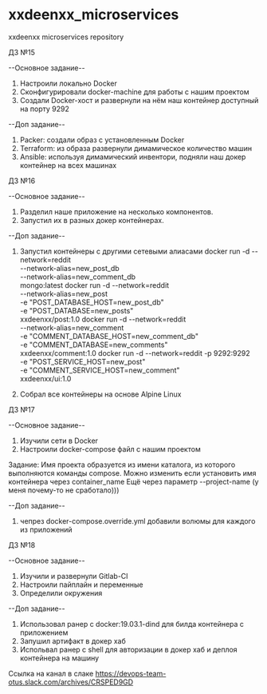 # xxdeenxx_microservices
xxdeenxx microservices repository

ДЗ №15

--Основное задание--

1. Настроили локально Docker
2. Сконфигурировали docker-machine для работы с нашим проектом
3. Создали Docker-хост и развернули на нём наш контейнер доступный на порту 9292

--Доп задание--

1. Packer: создали образ с установленным Docker
2. Terraform: из образа развернули димамическое количество машин
3. Ansible: используя димамический инвентори, подняли наш докер контейнер на всех машинах

ДЗ №16

--Основное задание--

1. Разделил наше приложение на несколько компонентов.
2. Запустил их в разных докер контейнерах.

--Доп задание--

1. Запустил контейнеры с другими сетевыми алиасами
docker run -d --network=reddit \
  --network-alias=new_post_db \
  --network-alias=new_comment_db \
  mongo:latest
docker run -d --network=reddit \
  --network-alias=new_post \
  -e "POST_DATABASE_HOST=new_post_db" \
  -e "POST_DATABASE=new_posts" \
  xxdeenxx/post:1.0
docker run -d --network=reddit \
  --network-alias=new_comment \
  -e "COMMENT_DATABASE_HOST=new_comment_db" \
  -e "COMMENT_DATABASE=new_comments" \
  xxdeenxx/comment:1.0
docker run -d --network=reddit -p 9292:9292 \
  -e "POST_SERVICE_HOST=new_post" \
  -e "COMMENT_SERVICE_HOST=new_comment" \
  xxdeenxx/ui:1.0

2. Собрал все контейнеры на основе Alpine Linux

ДЗ №17

--Основное задание--

1. Изучили сети в Docker
2. Настроили docker-compose файл с нашим проектом

Задание:
 Имя проекта образуется из имени каталога, из которого выполняются команды compose.
 Можно изменить если установить имя контейнера через container_name
 Ещё через параметр --project-name (у меня почему-то не сработало)))

 --Доп задание--

 1. чепрез docker-compose.override.yml добавили волюмы для каждого из приложений

 ДЗ №18

--Основное задание--

1. Изучили и развернули Gitlab-CI
2. Настроили пайплайн и переменные
3. Определили окружения

--Доп задание--

 1. Использовал ранер с docker:19.03.1-dind для билда контейнера с приложением
 2. Запушил артифакт в докер хаб
 3. Испольвал ранер с shell для авторизации в докер хаб и деплоя контейнера на машину

Ссылка на канал в слаке
https://devops-team-otus.slack.com/archives/CRSPED9GD
